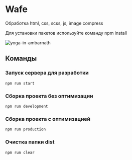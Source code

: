 # Wafe

Обработка html, css, scss, js, image compress

Для установки пакетов используйте команду npm install


![yoga-in-ambarnath](https://user-images.githubusercontent.com/91306218/200654933-c0049135-4703-4cde-9779-a4fbb36b7c1c.jpg)


## Команды

### Запуск сервера для разработки

```shell
npm run start
```

### Сборка проекта без оптимизации

```shell
npm run development
```

### Сборка проекта с оптимизацией

```shell
npm run production
```

### Очистка папки dist

```shell
npm run clear
```
